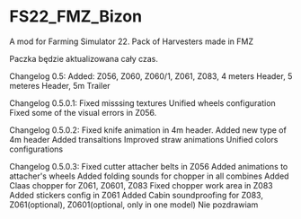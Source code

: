# FS22_FMZ_Bizon
 A mod for Farming Simulator 22. Pack of Harvesters made in FMZ

Paczka będzie aktualizowana cały czas.

Changelog 0.5:
Added: Z056, Z060, Z060/1, Z061, Z083, 4 meters Header, 5 meteres Header, 5m Trailer

Changelog 0.5.0.1:
Fixed misssing textures
Unified wheels configuration
Fixed some of the visual errors in Z056.

Changelog 0.5.0.2:
Fixed knife animation in 4m header.
Added new type of 4m header
Added transaltions
Improved straw animations
Unified colors configurations

Changelog 0.5.0.3:
Fixed cutter attacher belts in Z056
Added animations to attacher's wheels
Added folding sounds for chopper in all combines
Added Claas chopper for Z061, Z0601, Z083
Fixed chopper work area in Z083
Added stickers config in Z061
Added Cabin soundproofing for Z083, Z061(optional), Z0601(optional, only in one model)
Nie pozdrawiam